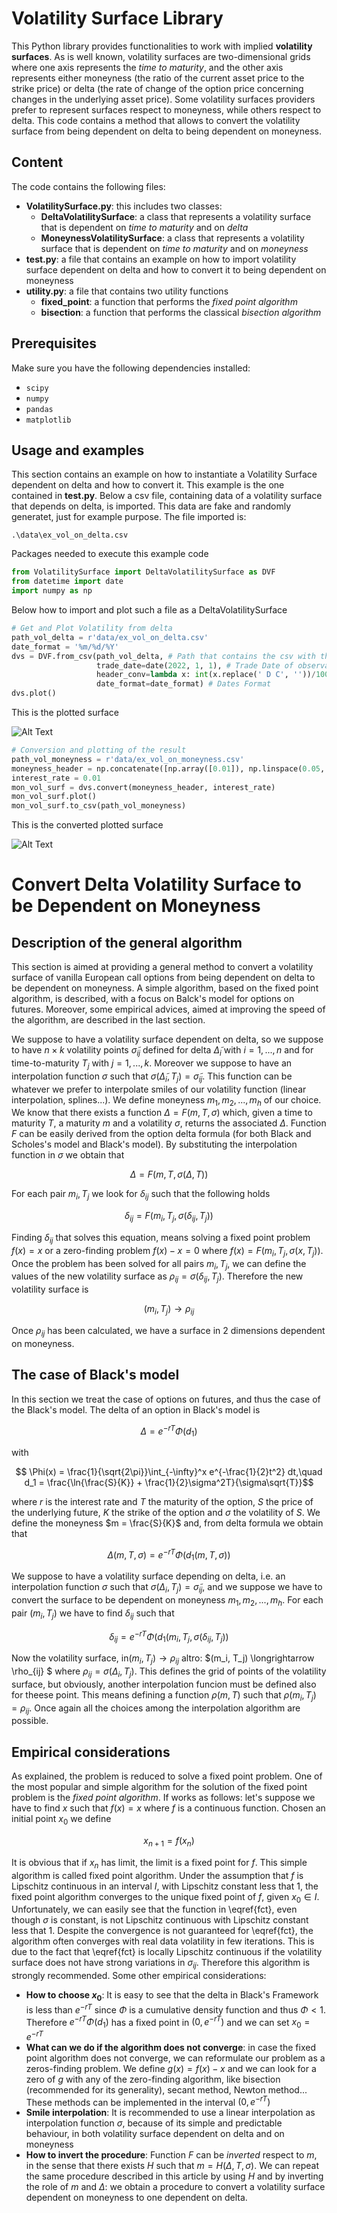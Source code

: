 # Volatility Surface Library
This Python library provides functionalities to work with implied **volatility surfaces**. As is well known, volatility surfaces are two-dimensional grids 
where one axis represents the *time to maturity*, and the other axis represents either moneyness (the ratio of the current asset price to
the strike price) or delta (the rate of change of the option price concerning changes in the underlying asset price). Some volatility surfaces 
providers prefer to represent surfaces respect to moneyness, while others respect to delta. This code contains a method that allows to convert
the volatility surface from being dependent on delta to being dependent on moneyness.

## Content
The code contains the following files:
- **VolatilitySurface.py**: this includes two classes:
  - **DeltaVolatilitySurface**: a class that represents a volatility surface that is dependent on *time to maturity* and on *delta*
  - **MoneynessVolatilitySurface**: a class that represents a volatility surface that is dependent on *time to maturity* and on *moneyness*
- **test.py**: a file that contains an example on how to import volatility surface dependent on delta and how to convert it to being dependent on moneyness 
- **utility.py**: a file that contains two utility functions
  - **fixed_point**: a function that performs the *fixed point algorithm*
  - **bisection**: a function that performs the classical *bisection algorithm*

## Prerequisites
Make sure you have the following dependencies installed:
- `scipy`
- `numpy`
- `pandas`
- `matplotlib`

## Usage and examples
This section contains an example on how to instantiate a Volatility Surface dependent on delta and how to convert it. This example is the one contained in
**test.py**. Below a csv file, containing data of a volatility surface that depends on delta, is imported. This data are fake and randomly generatet,
just for example purpose. The file imported is:
```
.\data\ex_vol_on_delta.csv
```
Packages needed to execute this example code
```python
from VolatilitySurface import DeltaVolatilitySurface as DVF
from datetime import date
import numpy as np
```
Below how to import and plot such a file as a DeltaVolatilitySurface
```python
# Get and Plot Volatility from delta
path_vol_delta = r'data/ex_vol_on_delta.csv'
date_format = '%m/%d/%Y'
dvs = DVF.from_csv(path_vol_delta, # Path that contains the csv with the volatility respect to the delta 
                   trade_date=date(2022, 1, 1), # Trade Date of observation of thevolatility
                   header_conv=lambda x: int(x.replace(' D C', ''))/100, # Function to use to convert the header of the csv to a numeric delta 
                   date_format=date_format) # Dates Format
dvs.plot()
```
This is the plotted surface

![Alt Text](./images/ex_vol_on_delta.png)

```python
# Conversion and plotting of the result
path_vol_moneyness = r'data/ex_vol_on_moneyness.csv'
moneyness_header = np.concatenate([np.array([0.01]), np.linspace(0.05, 0.95, num=19, endpoint=True), np.array([0.99])])
interest_rate = 0.01
mon_vol_surf = dvs.convert(moneyness_header, interest_rate)
mon_vol_surf.plot()
mon_vol_surf.to_csv(path_vol_moneyness)
```
This is the converted plotted surface

![Alt Text](./images/ex_vol_on_moneyness.png)

# Convert Delta Volatility Surface to be Dependent on Moneyness

## Description of the general algorithm
This section is aimed at providing a general method to convert a volatility surface of vanilla European call options
from being dependent on delta to be dependent on moneyness. A simple algorithm, based on the fixed point algorithm, is described, with 
a focus on Balck's model for options on futures. Moreover, some empirical advices, aimed at improving the speed of the algorithm, are described in the last section.

We suppose to have a volatility surface dependent on delta, so we suppose to have $n\times k$ volatility points $\tilde \sigma_{ij}$ defined for 
delta $\tilde \Delta_i$ with $i = 1,...,n$ and for time-to-maturity $T_j$ with $j = 1,...,k$. Moreover we suppose to have an interpolation 
function $\sigma$ such that $\sigma( \tilde \Delta_i, T_j) = \tilde \sigma_{ij}$. This function can be whatever we prefer to interpolate smiles of
our volatility function (linear interpolation, splines...). We define moneyness $m_1, m_2, ..., m_h$ of our choice. We know that there exists a function
$\Delta = F(m, T, \sigma)$ which, given a time to maturity $T$, a maturity $m$ and a volatility $\sigma$, returns the associated $\Delta$. 
Function $F$ can be easily derived from the option delta formula (for both Black and Scholes's model and Black's model). By substituting the 
interpolation function in $\sigma$ we obtain that
```math
    \Delta = F(m, T, \sigma(\Delta, T))
```
For each pair $m_i, T_j$ we look for $\delta_{ij}$ such that the following holds
```math
    \delta_{ij} = F(m_i, T_j, \sigma( \delta_{ij}, T_j))
```
Finding $\delta_{ij}$ that solves this equation, means solving a fixed point problem $f(x) = x$ or a zero-finding problem $f(x)-x = 0$ where
$f(x) = F(m_i, T_j, \sigma(x, T_j))$. Once the problem has been solved for all pairs $m_i, T_j$, we can define the values of the new volatility 
surface as $\rho_{ij} = \sigma(\delta_{ij}, T_j)$. Therefore the new volatility surface is 
```math
    (m_i, T_j) \rightarrow \rho_{ij}
```
Once $\rho_{ij}$ has been calculated, we have a surface in 2 dimensions dependent on moneyness.

## The case of Black's model
In this section we treat the case of options on futures, and thus the case of the Black's model. The delta of an option in Black's model is 
```math
    \Delta = e^{-rT}\Phi(d_1)
```
with
```math
    \Phi(x) = \frac{1}{\sqrt{2\pi}}\int_{-\infty}^x e^{-\frac{1}{2}t^2} dt,\quad d_1 = \frac{\ln{\frac{S}{K}} + \frac{1}{2}\sigma^2T}{\sigma\sqrt{T}}
```
where $r$ is the interest rate and $T$ the maturity of the option, $S$ the price of the underlying future, $K$ the strike of the option and $\sigma$ 
the volatility of $S$. We define the moneyness $m = \frac{S}{K}$ and, from delta formula we obtain that
```math
    \Delta(m, T, \sigma)= e^{-rT}\Phi(d_1(m, T, \sigma))
```
We suppose to have a volatility surface depending on delta, i.e. an interpolation function $\sigma$ such that $\sigma(\Delta_i, T_j) =\tilde \sigma_{ij}$, 
and we suppose we have to convert the surface to be dependent on moneyness $m_1, m_2, ..., m_h$. For each pair $(m_i, T_j)$ we have to find
$\delta_{ij}$ such that
```math
    \delta_{ij}= e^{-rT}\Phi(d_1(m_i, T_j, \sigma(\delta_{ij}, T_j))
```
Now the volatility surface, in$(m_i, T_j) \rightarrow \rho_{ij}$ altro: $(m_i, T_j) \longrightarrow \rho_{ij} $ where $\rho_{ij} = \sigma(\Delta_i, T_j)$. This defines the grid of points 
of the volatility surface, but obviously, another interpolation funcion must be defined also for theese point. This means defining a function 
$\rho(m, T)$ such that $\rho(m_i, T_j) = \rho_{ij}$. Once again all the choices among the interpolation algorithm are possible.

## Empirical considerations
As explained, the problem is reduced to solve a fixed point problem. One of the most popular and simple algorithm for the solution of the fixed point problem is the *fixed point algorithm*. If works as follows: let's suppose we have to find $x$ such that $f(x)=x$ where $f$ is a continuous function. Chosen an initial point $x_0$ we define
```math
    x_{n+1} = f(x_{n})
```
It is obvious that if $x_n$ has limit, the limit is a fixed point for $f$. This simple algorithm is called fixed point algorithm. Under the assumption that $f$ is Lipschitz continuous in an interval $I$, with Lipschitz constant less that $1$, the fixed point algorithm converges to the unique fixed point of $f$, given $x_0 \in I$. Unfortunately, we can
easily see that the function in \eqref{fct}, even though $\sigma$ is constant, is not Lipschitz continuous with Lipschitz constant less that $1$. Despite the convergence is not guaranteed for \eqref{fct}, the algorithm often converges with real data volatility in few iterations. This is due to the fact that \eqref{fct} is locally Lipschitz continuous if the volatility surface does not have strong variations in $\sigma_{ij}$. Therefore this algorithm is strongly recommended.
Some other empirical considerations:

- **How to choose $x_0$**: It is easy to see that the delta in Black's Framework is less than $e^{-rT}$ since $\Phi$ is a cumulative density function and thus $\Phi<1$. Therefore $e^{-rT}\Phi(d_1)$ has a fixed point in $(0, e^{-rT})$ and we can set $x_0 = e^{-rT}$
- **What can we do if the algorithm does not converge**: in case the fixed point algorithm does not converge, we can reformulate our problem as a zeros-finding problem. We define $g(x) = f(x) - x$ and we can look for a zero of $g$ with any of the zero-finding algorithm, like bisection (recommended for its generality), secant method, Newton method... These methods can be implemented in the interval $(0, e^{-rT})$
- **Smile interpolation**: It is recommended to use a linear interpolation as interpolation function $\sigma$, because of its simple and predictable behaviour, in both volatility surface dependent on delta and on moneyness
- **How to invert the procedure**: Function $F$ can be *inverted* respect to $m$, in the sense that there exists $H$ such that $m = H(\Delta, T, \sigma)$. We can repeat the same procedure described in this article by using $H$ and by inverting the role of $m$ and $\Delta$: we obtain a procedure to convert a volatility surface dependent on moneyness to one dependent on delta.

